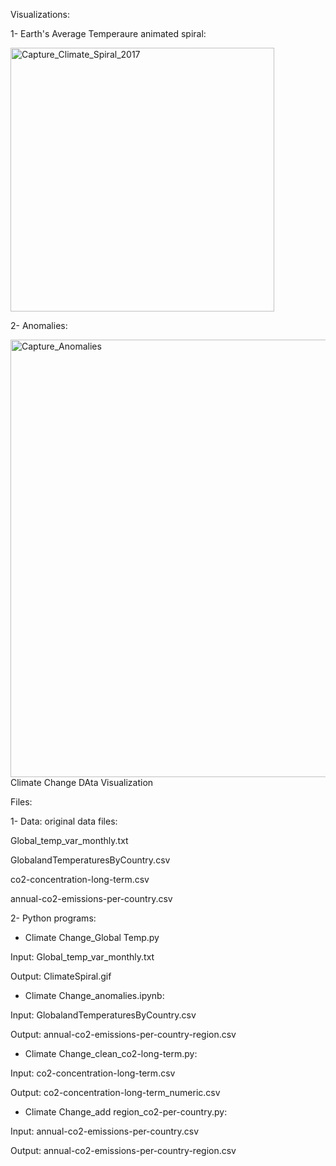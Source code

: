 Visualizations:

1- Earth's Average Temperaure animated spiral:

<img width="422" alt="Capture_Climate_Spiral_2017" src="https://user-images.githubusercontent.com/53956697/109977859-430c0a80-7ccb-11eb-8c46-f46871560ecd.PNG">

2- Anomalies:

<img width="700" alt="Capture_Anomalies" src="https://user-images.githubusercontent.com/53956697/109979199-a185b880-7ccc-11eb-86ea-47a508528d7d.PNG">
Climate Change DAta Visualization


Files:

1- Data: original data files:

Global_temp_var_monthly.txt

GlobalandTemperaturesByCountry.csv

co2-concentration-long-term.csv

annual-co2-emissions-per-country.csv

2- Python programs:

- Climate Change_Global Temp.py

Input: Global_temp_var_monthly.txt

Output: ClimateSpiral.gif

-	Climate Change_anomalies.ipynb: 

Input: GlobalandTemperaturesByCountry.csv

Output: annual-co2-emissions-per-country-region.csv 

-	Climate Change_clean_co2-long-term.py:

Input: co2-concentration-long-term.csv

Output: co2-concentration-long-term_numeric.csv
 
- Climate Change_add region_co2-per-country.py:

Input: annual-co2-emissions-per-country.csv

Output: annual-co2-emissions-per-country-region.csv

